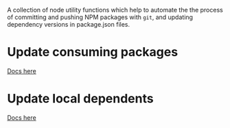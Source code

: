 A collection of node utility functions which help to automate the the process of committing and pushing NPM packages with `git`, and updating dependency versions in package.json files.

# Update consuming packages

[Docs here](/docs/update-consuming-packages.md)

# Update local dependents

[Docs here](/docs/update-local-dependents.md)
